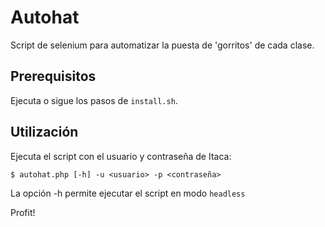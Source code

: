 # Autohat
Script de selenium para automatizar la puesta de 'gorritos' de cada clase.

## Prerequisitos

Ejecuta o sigue los pasos de `install.sh`.

## Utilización

Ejecuta el script con el usuario y contraseña de Itaca:

```
$ autohat.php [-h] -u <usuario> -p <contraseña>
```

La opción -h permite ejecutar el script en modo `headless`

Profit!
